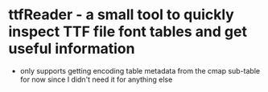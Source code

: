 # ttfReader - a small tool to quickly inspect TTF file font tables and get useful information

- only supports getting encoding table metadata from the cmap sub-table for now since I didn't need it for anything else
